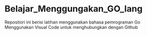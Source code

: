 # Belajar_Menggungakan_GO_lang
Repositori ini berisi latihan menggunakan bahasa pemrograman Go
Menggunakan Visual Code untuk menghubungkan dengan Github
